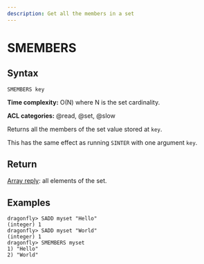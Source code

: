 ```yaml
---
description: Get all the members in a set
---
```


# SMEMBERS

## Syntax

    SMEMBERS key

**Time complexity:** O(N) where N is the set cardinality.

**ACL categories:** @read, @set, @slow

Returns all the members of the set value stored at `key`.

This has the same effect as running `SINTER` with one argument `key`.

## Return

[Array reply](https://redis.io/docs/reference/protocol-spec/#arrays): all elements of the set.

## Examples

```shell
dragonfly> SADD myset "Hello"
(integer) 1
dragonfly> SADD myset "World"
(integer) 1
dragonfly> SMEMBERS myset
1) "Hello"
2) "World"
```
